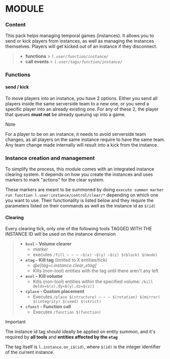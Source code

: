 # MODULE

### Content

This pack helps managing temporal games (instances). It allows you to send or kick players from instances, as well as managing the instances themselves. Players will get kicked out of an instance if they disconnect.
> - **functions**   > _`l.user/function/instance/`_
> - **call events** > _`l.user/tags/function/instance/`_

### Functions

#### **send / kick**

To move players into an instance, you have 2 options. Either you send all players inside the same serverside team to a new one, or you send a specific player into an already existing one.
For any of these 2, the player that queues **must not** be already queuing up into a game.

> [!NOTE]
> For a player to be on an instance, it needs to avoid serverside team changes, as all players on the same instance require to have the same team. Any team change made internally will result into a kick from the instance.

### Instance creation and management

To simplify the process, this module comes with an integrated instance clearing system. It depends on how you create the instances and uses markers to mark "actions" for the clear system.

These markers are meant to be summoned by doing `execute summon marker run function l.user:instance/control/clear/*` depending on which one you want to use. Their functionality is listed below and they require the parameters listed on their commands as well as the instance id as `$(id)`

#### Clearing
Every clearing tick, only one of the following tools TAGGED WITH THE INSTANCE ID will be used on the instance dimension
> - **`bvol` - Volume clearer**
>   * *marker*
>   * executes `/fill ~ ~ ~ ~$(x) ~$(y) ~$(z) $(block) $(mode)`
> - **`etag` - Kill tag** (limited to X entities/tick)
>   * *@e[tag=l.instance.clear_etag]*
>   * Kills (non-tool) entities with the tag until there aren't any left
> - **`evol` - Kill volume** 
>   * Kills (non-tool) entities within the specified volume: `/kill @e[dx=$(x),dy=$(y),dz=$(z)]`
> - **`cplace` - Custom placement**
>   * Executes `/place $(structure) ~ ~ ~ $(rotation) $(mirror) $(integrity) $(seed) $(strict)`
> - **`cfunct` - Function call**
>   * Executes `/function $(function)`

> [!IMPORTANT]
> The instance id tag should ideally be applied on entity summon, and it's required by **all tools** and **entities affected by the `etag`**
> 
> The tag itself is `l.instance.on_i$(id)`, where `$(id)` is the integer identifier of the current instance.
